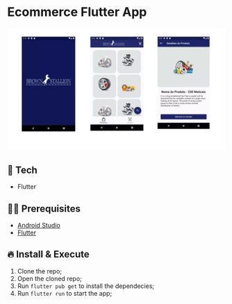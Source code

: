 # Ecommerce Flutter App

<p align="center">
  <img src="screens/screen.jpg?raw=true" />
</p>

## 🚀 Tech

- Flutter

## ✋🏻 Prerequisites

- [Android Studio](https://developer.android.com/)
- [Flutter](https://flutter.dev/)

## 🔥 Install & Execute

1. Clone the repo;
2. Open the cloned repo;
3. Run `flutter pub get` to install the dependecies;
4. Run `flutter run` to start the app;